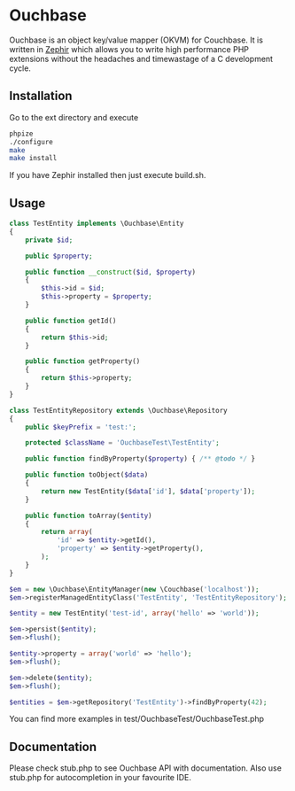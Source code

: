 Ouchbase
========

Ouchbase is an object key/value mapper (OKVM) for Couchbase. It is written in [Zephir](https://github.com/phalcon/zephir) which allows you to write high performance PHP extensions without the headaches and timewastage of a C development cycle.

Installation
------------
Go to the ext directory and execute
```bash
phpize
./configure
make
make install
```
If you have Zephir installed then just execute build.sh.

Usage
-----
```php
class TestEntity implements \Ouchbase\Entity
{
    private $id;

    public $property;

    public function __construct($id, $property)
    {
        $this->id = $id;
        $this->property = $property;
    }

    public function getId()
    {
        return $this->id;
    }

    public function getProperty()
    {
        return $this->property;
    }
}

class TestEntityRepository extends \Ouchbase\Repository
{
    public $keyPrefix = 'test:';

    protected $className = 'OuchbaseTest\TestEntity';

    public function findByProperty($property) { /** @todo */ }

    public function toObject($data)
    {
        return new TestEntity($data['id'], $data['property']);
    }

    public function toArray($entity)
    {
        return array(
            'id' => $entity->getId(),
            'property' => $entity->getProperty(),
        );
    }
}

$em = new \Ouchbase\EntityManager(new \Couchbase('localhost'));
$em->registerManagedEntityClass('TestEntity', 'TestEntityRepository');

$entity = new TestEntity('test-id', array('hello' => 'world'));

$em->persist($entity);
$em->flush();

$entity->property = array('world' => 'hello');
$em->flush();

$em->delete($entity);
$em->flush();

$entities = $em->getRepository('TestEntity')->findByProperty(42);
```

You can find more examples in test/OuchbaseTest/OuchbaseTest.php

Documentation
-------------
Please check stub.php to see Ouchbase API with documentation. Also use stub.php for autocompletion in your favourite IDE.
